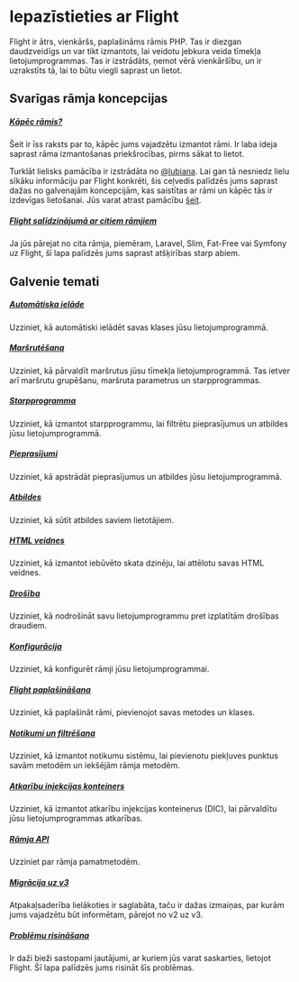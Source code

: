 # Iepazīstieties ar Flight

Flight ir ātrs, vienkāršs, paplašināms rāmis PHP. Tas ir diezgan daudzveidīgs un var tikt izmantots, lai veidotu jebkura veida tīmekļa lietojumprogrammas. 
Tas ir izstrādāts, ņemot vērā vienkāršību, un ir uzrakstīts tā, lai to būtu viegli saprast un lietot.

## Svarīgas rāmja koncepcijas

##### [Kāpēc rāmis?](/learn/why-frameworks)

Šeit ir īss raksts par to, kāpēc jums vajadzētu izmantot rāmi. Ir laba ideja saprast rāma izmantošanas priekšrocības, pirms sākat to lietot.

Turklāt lielisks pamācība ir izstrādāta no [@lubiana](https://git.php.fail/lubiana). Lai gan tā nesniedz lielu sīkāku informāciju par Flight konkrēti, 
šis ceļvedis palīdzēs jums saprast dažas no galvenajām koncepcijām, kas saistītas ar rāmi un kāpēc tās ir izdevīgas lietošanai. 
Jūs varat atrast pamācību [šeit](https://git.php.fail/lubiana/no-framework-tutorial/src/branch/master/README.md).

##### [Flight salīdzinājumā ar citiem rāmjiem](/learn/flight-vs-another-framework)
Ja jūs pārejat no cita rāmja, piemēram, Laravel, Slim, Fat-Free vai Symfony uz Flight, šī lapa palīdzēs jums saprast atšķirības starp abiem.

## Galvenie temati

##### [Automātiska ielāde](/learn/autoloading)

Uzziniet, kā automātiski ielādēt savas klases jūsu lietojumprogrammā.

##### [Maršrutēšana](/learn/routing)

Uzziniet, kā pārvaldīt maršrutus jūsu tīmekļa lietojumprogrammā. Tas ietver arī maršrutu grupēšanu, maršruta parametrus un starpprogrammas.

##### [Starpprogramma](/learn/middleware)

Uzziniet, kā izmantot starpprogrammu, lai filtrētu pieprasījumus un atbildes jūsu lietojumprogrammā.

##### [Pieprasījumi](/learn/requests)

Uzziniet, kā apstrādāt pieprasījumus un atbildes jūsu lietojumprogrammā.

##### [Atbildes](/learn/responses)

Uzziniet, kā sūtīt atbildes saviem lietotājiem.

##### [HTML veidnes](/learn/templates)

Uzziniet, kā izmantot iebūvēto skata dzinēju, lai attēlotu savas HTML veidnes.

##### [Drošība](/learn/security)

Uzziniet, kā nodrošināt savu lietojumprogrammu pret izplatītām drošības draudiem.

##### [Konfigurācija](/learn/configuration)

Uzziniet, kā konfigurēt rāmji jūsu lietojumprogrammai.

##### [Flight paplašināšana](/learn/extending)

Uzziniet, kā paplašināt rāmi, pievienojot savas metodes un klases.

##### [Notikumi un filtrēšana](/learn/filtering)

Uzziniet, kā izmantot notikumu sistēmu, lai pievienotu piekļuves punktus savām metodēm un iekšējām rāmja metodēm.

##### [Atkarību injekcijas konteiners](/learn/dependency-injection-container)

Uzziniet, kā izmantot atkarību injekcijas konteinerus (DIC), lai pārvaldītu jūsu lietojumprogrammas atkarības.

##### [Rāmja API](/learn/api)

Uzziniet par rāmja pamatmetodēm.

##### [Migrācija uz v3](/learn/migrating-to-v3)
Atpakaļsaderība lielākoties ir saglabāta, taču ir dažas izmaiņas, par kurām jums vajadzētu būt informētam, pārejot no v2 uz v3.

##### [Problēmu risināšana](/learn/troubleshooting)
Ir daži bieži sastopami jautājumi, ar kuriem jūs varat saskarties, lietojot Flight. Šī lapa palīdzēs jums risināt šīs problēmas.